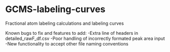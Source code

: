 # GCMS-labeling-curves
Fractional atom labeling calculations and labeling curves

Known bugs to fix and features to add:
-Extra line of headers in detailed_rawF_df.csv
-Poor handling of incorrectly formated peak area input
-New functionality to accept other file naming conventions

